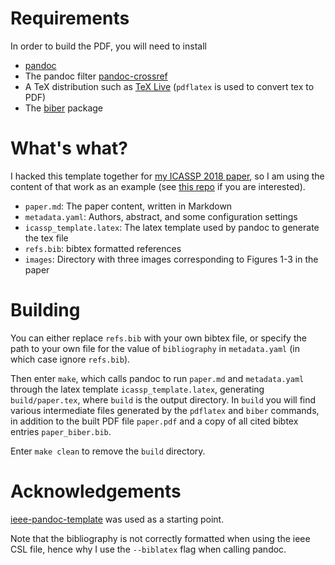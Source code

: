 # Requirements

In order to build the PDF, you will need to install

- [pandoc](https://pandoc.org/installing.html)
- The pandoc filter [pandoc-crossref](https://github.com/lierdakil/pandoc-crossref) 
- A TeX distribution such as [TeX Live](https://www.tug.org/texlive/)
    (`pdflatex` is used to convert tex to PDF)
- The [biber](https://ctan.org/pkg/biber?lang=en) package

# What's what?

I hacked this template together for [my ICASSP 2018 paper](http://epubs.surrey.ac.uk/845998/), so I am using the
content of that work as an example (see [this repo](https://github.com/CVSSP/perceptual-study-source-separation) if you are interested).

- `paper.md`: The paper content, written in Markdown
- `metadata.yaml`: Authors, abstract, and some configuration settings
- `icassp_template.latex`: The latex template used by pandoc to generate the tex
    file
- `refs.bib`: bibtex formatted references
- `images`: Directory with three images corresponding to Figures 1-3 in the
    paper

# Building

You can either replace `refs.bib` with your own bibtex file, or specify the path
to your own file for the value of `bibliography` in `metadata.yaml` (in which
case ignore `refs.bib`).

Then enter `make`, which calls pandoc to run `paper.md` and `metadata.yaml`
through the latex template `icassp_template.latex`, generating
`build/paper.tex`, where `build` is the output directory. In `build` you will
find various intermediate files generated by the `pdflatex` and `biber`
commands, in addition to the built PDF file `paper.pdf` and a copy of all cited
bibtex entries `paper_biber.bib`.

Enter `make clean` to remove the `build` directory.

# Acknowledgements

[ieee-pandoc-template](https://github.com/stsewd/ieee-pandoc-template) was used as a starting point.

Note that the bibliography is not correctly formatted when using the ieee CSL
file, hence why I use the `--biblatex` flag when calling pandoc.
